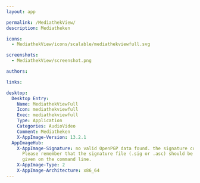 ```yaml
---
layout: app

permalink: /MediathekView/
description: Mediatheken

icons:
  - MediathekView/icons/scalable/mediathekviewfull.svg

screenshots:
  - MediathekView/screenshot.png

authors:

links:

desktop:
  Desktop Entry:
    Name: MediathekViewFull
    Icon: mediathekviewfull
    Exec: mediathekviewfull
    Type: Application
    Categories: AudioVideo
    Comment: Mediatheken
    X-AppImage-Version: 13.2.1
  AppImageHub:
    X-AppImage-Signature: no valid OpenPGP data found. the signature could not be verified.
      Please remember that the signature file (.sig or .asc) should be the first file
      given on the command line.
    X-AppImage-Type: 2
    X-AppImage-Architecture: x86_64
---
```

